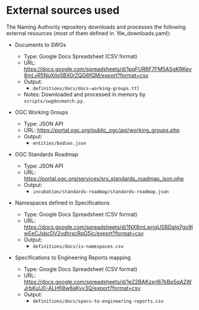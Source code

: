 # External sources used

The Naming Authority repository downloads and processes the following external resources (most of them 
defined in `file_downloads.yaml):

* Documents to SWGs
  * Type: Google Docs Spreadsheet (CSV format)
  * URL: https://docs.google.com/spreadsheets/d/1pqFUR6F7FM5ASgKRKev8mLvR5NoXilq5BX0rZQG6fQM/export?format=csv
  * Output:
    * `definitions/docs/docs-working-groups.ttl`
  * Notes: Downloaded and processed in memory by `scripts/swgdocmatch.py`.

* OGC Working Groups
  * Type: JSON API
  * URL: https://portal.ogc.org/public_ogc/api/working_groups.php
  * Output:
    * `entities/bodies.json`

* OGC Standards Roadmap
  * Type: JSON API
  * URL: https://portal.ogc.org/services/srv_standards_roadmap_json.php
  * Output:
    * `incubation/standards-roadmap/standards-roadmap.json`

* Namespaces defined in Specifications
  * Type: Google Docs Spreadsheet (CSV format)
  * URL: https://docs.google.com/spreadsheets/d/1NX8mLwnqUSBDaIq7go9IwEeCJsbcDV2vdhrscRqG5jc/export?format=csv
  * Output:
    * `definitions/docs/is-namespaces.csv`

* Specifications to Engineering Reports mapping
  * Type: Google Docs Spreadsheet (CSV format)
  * URL: https://docs.google.com/spreadsheets/d/1e22BAKzxrI67kBp5qA2WJrbKulJ0-ALHfI8w6aKvv3Q/export?format=csv
  * Output:
    * `definitions/docs/specs-to-engineering-reports.csv`